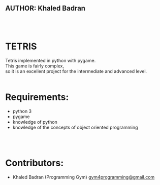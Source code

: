 
## AUTHOR: Khaled Badran
<br>
<br>

# TETRIS

Tetris implemented in python with pygame.<br>
This game is fairly complex,<br>
so it is an excellent project for the intermediate and advanced level.
<br>
<br>

# Requirements:

- python 3
- pygame
- knowledge of python
- knowledge of the concepts of object oriented programming 
<br>
<br>

# Contributors:
- Khaled Badran (Programming Gym) <gym4programming@gmail.com>
<br>
<br>
